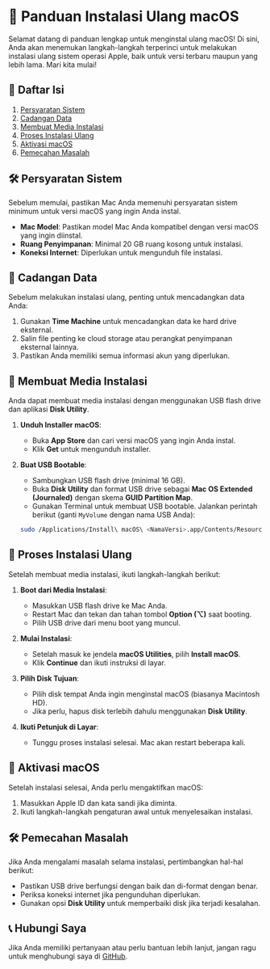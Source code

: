 # 🍏 Panduan Instalasi Ulang macOS

Selamat datang di panduan lengkap untuk menginstal ulang macOS! Di sini, Anda akan menemukan langkah-langkah terperinci untuk melakukan instalasi ulang sistem operasi Apple, baik untuk versi terbaru maupun yang lebih lama. Mari kita mulai!

## 🚀 Daftar Isi

1. [Persyaratan Sistem](#persyaratan-sistem)
2. [Cadangan Data](#cadangan-data)
3. [Membuat Media Instalasi](#membuat-media-instalasi)
4. [Proses Instalasi Ulang](#proses-instalasi-ulang)
5. [Aktivasi macOS](#aktivasi-macos)
6. [Pemecahan Masalah](#pemecahan-masalah)

## 🛠️ Persyaratan Sistem

Sebelum memulai, pastikan Mac Anda memenuhi persyaratan sistem minimum untuk versi macOS yang ingin Anda instal.

- **Mac Model**: Pastikan model Mac Anda kompatibel dengan versi macOS yang ingin diinstal.
- **Ruang Penyimpanan**: Minimal 20 GB ruang kosong untuk instalasi.
- **Koneksi Internet**: Diperlukan untuk mengunduh file instalasi.

## 💾 Cadangan Data

Sebelum melakukan instalasi ulang, penting untuk mencadangkan data Anda:

1. Gunakan **Time Machine** untuk mencadangkan data ke hard drive eksternal.
2. Salin file penting ke cloud storage atau perangkat penyimpanan eksternal lainnya.
3. Pastikan Anda memiliki semua informasi akun yang diperlukan.

## 🥳 Membuat Media Instalasi

Anda dapat membuat media instalasi dengan menggunakan USB flash drive dan aplikasi **Disk Utility**.

1. **Unduh Installer macOS**:
   - Buka **App Store** dan cari versi macOS yang ingin Anda instal.
   - Klik **Get** untuk mengunduh installer.

2. **Buat USB Bootable**:
   - Sambungkan USB flash drive (minimal 16 GB).
   - Buka **Disk Utility** dan format USB drive sebagai **Mac OS Extended (Journaled)** dengan skema **GUID Partition Map**.
   - Gunakan Terminal untuk membuat USB bootable. Jalankan perintah berikut (ganti `MyVolume` dengan nama USB Anda):

   ```bash
   sudo /Applications/Install\ macOS\ <NamaVersi>.app/Contents/Resources/createinstallmedia --volume /Volumes/MyVolume
   ```

## 🔄 Proses Instalasi Ulang

Setelah membuat media instalasi, ikuti langkah-langkah berikut:

1. **Boot dari Media Instalasi**:
   - Masukkan USB flash drive ke Mac Anda.
   - Restart Mac dan tekan dan tahan tombol **Option (⌥)** saat booting.
   - Pilih USB drive dari menu boot yang muncul.

2. **Mulai Instalasi**:
   - Setelah masuk ke jendela **macOS Utilities**, pilih **Install macOS**.
   - Klik **Continue** dan ikuti instruksi di layar.

3. **Pilih Disk Tujuan**:
   - Pilih disk tempat Anda ingin menginstal macOS (biasanya Macintosh HD).
   - Jika perlu, hapus disk terlebih dahulu menggunakan **Disk Utility**.

4. **Ikuti Petunjuk di Layar**:
   - Tunggu proses instalasi selesai. Mac akan restart beberapa kali.

## 🔑 Aktivasi macOS

Setelah instalasi selesai, Anda perlu mengaktifkan macOS:

1. Masukkan Apple ID dan kata sandi jika diminta.
2. Ikuti langkah-langkah pengaturan awal untuk menyelesaikan instalasi.

## 🛠️ Pemecahan Masalah

Jika Anda mengalami masalah selama instalasi, pertimbangkan hal-hal berikut:

- Pastikan USB drive berfungsi dengan baik dan di-format dengan benar.
- Periksa koneksi internet jika pengunduhan diperlukan.
- Gunakan opsi **Disk Utility** untuk memperbaiki disk jika terjadi kesalahan.

## 📞 Hubungi Saya

Jika Anda memiliki pertanyaan atau perlu bantuan lebih lanjut, jangan ragu untuk menghubungi saya di [GitHub](https://github.com/lamberthrumpaidus).
